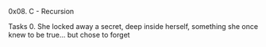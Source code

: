 0x08. C - Recursion

Tasks
0. She locked away a secret, deep inside herself, something she once knew to be true... but chose to forget

